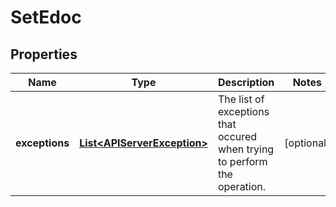 # SetEdoc

## Properties
Name | Type | Description | Notes
------------ | ------------- | ------------- | -------------
**exceptions** | [**List&lt;APIServerException&gt;**](APIServerException.md) | The list of exceptions that occured when trying to perform the operation. |  [optional]
